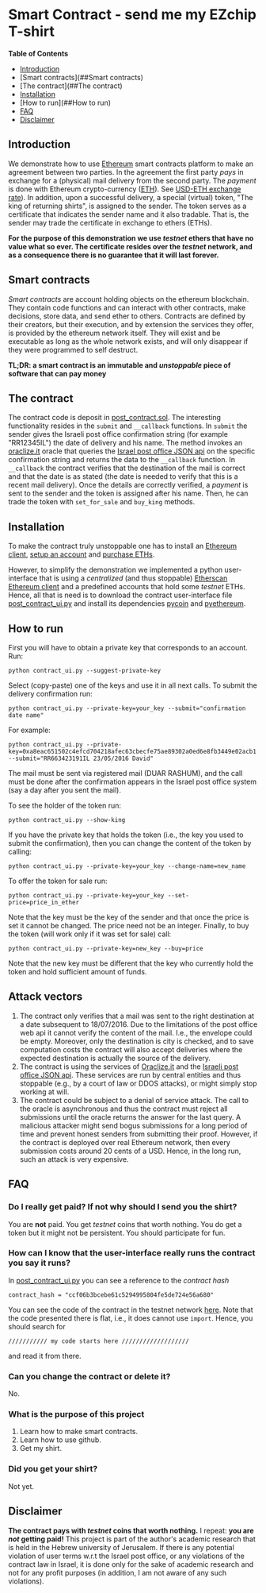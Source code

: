 # Smart Contract - send me my EZchip T-shirt
**Table of Contents**
- [Introduction](##Introduction)
- [Smart contracts](##Smart contracts)
- [The contract](##The contract)
- [Installation](##Installation)
- [How to run](##How to run)
- [FAQ](##FAQ)
- [Disclaimer](##Disclaimer)

## Introduction
We demonstrate how to use [Ethereum](http://ethereum.org/) smart contracts platform to make an agreement between two parties.
In the agreement the first party *pays* in exchange for a (physical) mail delivery from the second party.
The *payment* is done with Ethereum crypto-currency ([ETH](http://coinmarketcap.com/currencies/ethereum/)). See [USD-ETH exchange rate](http://coinmarketcap.com/currencies/ethereum/)).
In addition, upon a successful delivery, a special (virtual) token, "The king of returning shirts", is assigned to the sender. The token serves as a certificate that indicates the sender name and it also tradable. That is, the sender may trade the certificate in exchange to ethers (ETHs).

**For the purpose of this demonstration we use _testnet_  ethers that have no value what so ever. The certificate resides over the _testnet_ network, and as a consequence there is no guarantee that it will last forever.**

## Smart contracts
*Smart contracts* are account holding objects on the ethereum blockchain. They contain code functions and can interact with other contracts, make decisions, store data, and send ether to others. Contracts are defined by their creators, but their execution, and by extension the services they offer, is provided by the ethereum network itself. They will exist and be executable as long as the whole network exists, and will only disappear if they were programmed to self destruct.

**TL;DR: a smart contract is an immutable and _unstoppable_ piece of software that can pay money**
## The contract
The contract code is deposit in [post_contract.sol](https://github.com/yaronvel/smart_contracts/blob/master/post_contract.sol). The interesting functionality resides in the `submit` and `__callback` functions.
In `submit` the sender gives the Israeli post office confirmation string (for example "RR12345IL") the date of delivery and his name.
The method invokes an [oraclize.it](http://oraclize.it/) oracle that queries the [Israel post office JSON api](http://www.israelpost.co.il/itemtrace.nsf/trackandtraceJSON) on the specific confirmation string and returns the data to the `__callback` function.
In `__callback` the contract verifies that the destination of the mail is correct and that the date is as stated (the date is needed to verify that this is a recent mail delivery).
Once the details are correctly verified, a *payment* is sent to the sender and the token is assigned after his name.
Then, he can trade the token with `set_for_sale` and `buy_king` methods.

## Installation
To make the contract truly unstoppable one has to install an [Ethereum client](https://ethcore.io/parity.html), [setup an account](https://github.com/ethereum/go-ethereum/wiki/Managing-your-accounts) and [purchase ETHs](https://www.weusecoins.com/how-to-buy-ether/).

However, to simplify the demonstration we implemented a python user-interface that is using a *centralized* (and thus stoppable) [Etherscan Ethereum client](https://http://testnet.etherscan.io/) and a predefined accounts that hold some *testnet* ETHs.
Hence, all that is need is to download the contract user-interface file [post_contract_ui.py](https://github.com/yaronvel/smart_contracts/blob/master/post_contract_ui.py) and install its dependencies [pycoin](https://github.com/richardkiss/pycoin/tree/master/pycoin) and [pyethereum](https://github.com/ethereum/pyethereum).


## How to run
First you will have to obtain a private key that corresponds to an account.
Run:
```
python contract_ui.py --suggest-private-key
```
Select (copy-paste) one of the keys and use it in all next calls.
To submit the delivery confirmation run:
```
python contract_ui.py --private-key=your_key --submit="confirmation date name"
```
For example:
```
python contract_ui.py --private-key=0xa8eac651502c4efcd704218afec63cbecfe75ae89302a0ed6e8fb3449e02acb1 --submit="RR663423191IL 23/05/2016 David"
```
The mail must be sent via registered mail (DUAR RASHUM), and the call must be done after the confirmation appears in the Israel post office system (say a day after you sent the mail).

To see the holder of the token run:
```
python contract_ui.py --show-king
```
If you have the private key that holds the token (i.e., the key you used to submit the confirmation), then you can change the content of the token by calling:
```
python contract_ui.py --private-key=your_key --change-name=new_name
```
To offer the token for sale run:
```
python contract_ui.py --private-key=your_key --set-price=price_in_ether
```
Note that the key must be the key of the sender and that once the price is set it cannot be changed. The price need not be an integer.
Finally, to buy the token (will work only if it was set for sale) call:
```
python contract_ui.py --private-key=new_key --buy=price
```
Note that the new key must be different that the key who currently hold the token and hold sufficient amount of funds.

## Attack vectors
1. The contract only verifies that a mail was sent to the right destination at a date subsequent to 18/07/2016. Due to the limitations of the post office web api it cannot verify the content of the mail. I.e., the envelope could be empty. Moreover, only the destination is city is checked, and to save computation costs the contract will also accept deliveries where the expected destination is actually the source of the delivery.
2. The contract is using the services of [Oraclize.it](http://oraclize.it/) and the [Israeli post office JSON api](http://www.israelpost.co.il/itemtrace.nsf/trackandtraceJSON). These services are run by central entities and thus stoppable (e.g., by a court of law or DDOS attacks), or might simply stop working at will.
3. The contract could be subject to a denial of service attack. The call to the oracle is asynchronous and thus the contract must reject all submissions until the oracle returns the answer for the last query. A malicious attacker might send bogus submissions for a long period of time and prevent honest senders from submitting their proof.
However, if the contract is deployed over real Ethereum network, then every submission costs around 20 cents of a USD. Hence, in the long run, such an attack is very expensive.

## FAQ
### Do I really get paid? If not why should I send you the shirt?
You are **not** paid. You get *testnet* coins that worth nothing.
You do get a token but it might not be persistent.
You should participate for fun.

### How can I know that the user-interface really runs the contract you say it runs?
In [post_contract_ui.py](https://github.com/yaronvel/smart_contracts/blob/master/post_contract_ui.py) you can see a reference to the *contract hash*
```
contract_hash = "ccf06b3bcebe61c5294995804fe5de724e56a680"
```
You can see the code of the contract in the testnet network [here](http://testnet.etherscan.io/address/0xccf06b3bcebe61c5294995804fe5de724e56a680#code).
Note that the code presented there is flat, i.e., it does cannot use `import`. Hence, you should search for
```
/////////// my code starts here ///////////////////
```
and read it from there.
### Can you change the contract or delete it?
No.

### What is the purpose of this project
1. Learn how to make smart contracts.
2. Learn how to use github.
3. Get my shirt.

### Did you get your shirt?
Not yet.

## Disclaimer
**The contract pays with _testnet_ coins that worth nothing.** I repeat: **you are _not_ getting paid!**
This project is part of the author's academic research that is held in the Hebrew university of Jerusalem.
If there is any potential violation of user terms w.r.t the Israel post office, or any violations of the contract law in Israel, it is done only for the sake of academic research and not for any profit purposes (in addition, I am not aware of any such violations).


